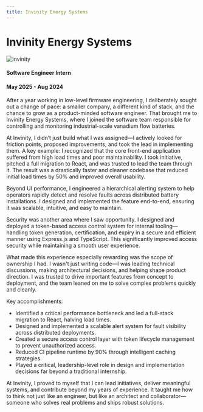 ```yaml
---
title: Invinity Energy Systems
---
```


# Invinity Energy Systems

![invinity](/logos/invinity_energy_systems_logo.svg)

#### Software Engineer Intern
#### May 2025 - Aug 2024

After a year working in low-level firmware engineering, I
deliberately sought out a change of pace: a smaller company, a different kind
of stack, and the chance to grow as a product-minded software engineer. That
brought me to Invinity Energy Systems, where I joined the software team
responsible for controlling and monitoring industrial-scale vanadium flow
batteries.

At Invinity, I didn’t just build what I was assigned—I actively looked for
friction points, proposed improvements, and took the lead in implementing them.
A key example: I recognized that the core front-end application suffered from
high load times and poor maintainability. I took initiative, pitched a full
migration to React, and was trusted to lead the team through it. The result was
a drastically faster and cleaner codebase that reduced initial load times by
50% and improved overall usability.

Beyond UI performance, I engineered a hierarchical alerting system to help
operators rapidly detect and resolve faults across distributed battery
installations. I designed and implemented the feature end-to-end, ensuring it
was scalable, intuitive, and easy to maintain.

Security was another area where I saw opportunity. I designed and deployed a
token-based access control system for internal tooling—handling token
generation, certification, and expiry in a secure and efficient manner using
Express.js and TypeScript. This significantly improved access security while
maintaining a smooth user experience.

What made this experience especially rewarding was the scope of ownership I
had. I wasn't just writing code—I was leading technical discussions, making
architectural decisions, and helping shape product direction. I was trusted to
drive important features from concept to deployment, and the team leaned on me
to solve complex problems quickly and cleanly.

Key accomplishments:
- Identified a critical performance bottleneck and led a full-stack migration to React, halving load times.
- Designed and implemented a scalable alert system for fault visibility across distributed deployments.
- Created a secure access control layer with token lifecycle management to prevent unauthorized access.
- Reduced CI pipeline runtime by 90% through intelligent caching strategies.
- Played a critical, leadership-level role in design and implementation decisions far beyond a traditional internship.

At Invinity, I proved to myself that I can lead initiatives, deliver meaningful
systems, and contribute beyond my years of experience. It taught me how to
think not just like an engineer, but like an architect and collaborator—someone
who solves real problems and ships robust solutions.
